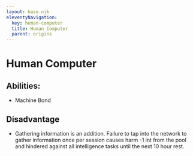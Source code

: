 ```yaml
---
layout: base.njk
eleventyNavigation:
  key: human-computer
  title: Human Computer
  parent: origins
---
```


# Human Computer

## Abilities:

* Machine Bond

## Disadvantage
* Gathering information is an addition.  Failure to tap into the network to gather information once per session causes harm -1 int from the pool and hindered against all intelligence tasks until the next 10 hour rest.